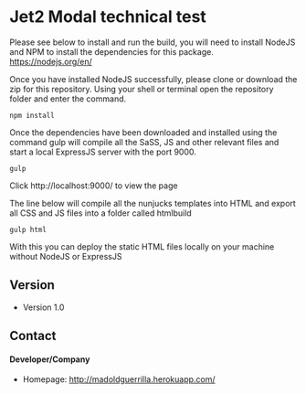 Jet2 Modal technical test
======
Please see below to install and run the build, you will need to install NodeJS and NPM to install the dependencies for this package.
https://nodejs.org/en/

Once you have installed NodeJS successfully, please clone or download the zip for this repository.
Using your shell or terminal open the repository folder and enter the command.
```
npm install
```
Once the dependencies have been downloaded and installed using the command gulp will compile all the SaSS, JS and other relevant files and start a local ExpressJS server with the port 9000.
```
gulp
```
Click http://localhost:9000/ to view the page

The line below will compile all the nunjucks templates into HTML and export all CSS and JS files into a folder called htmlbuild
```
gulp html
```
With this you can deploy the static HTML files locally on your machine without NodeJS or ExpressJS
## Version
* Version 1.0

## Contact
#### Developer/Company
* Homepage: http://madoldguerrilla.herokuapp.com/
